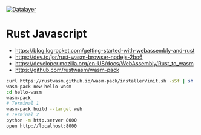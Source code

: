 [![Datalayer](https://assets.datalayer.design/datalayer-25.svg)](https://datalayer.io)

# Rust Javascript

- https://blog.logrocket.com/getting-started-with-webassembly-and-rust
- https://dev.to/jor/rust-wasm-browser-nodejs-2bo6
- https://developer.mozilla.org/en-US/docs/WebAssembly/Rust_to_wasm
- https://github.com/rustwasm/wasm-pack

```bash
curl https://rustwasm.github.io/wasm-pack/installer/init.sh -sSf | sh
wasm-pack new hello-wasm
cd hello-wasm
wasm-pack
# Terminal 1
wasm-pack build --target web
# Terminal 2
python -m http.server 8000
open http://localhost:8000
```
